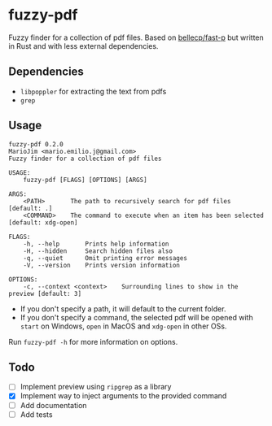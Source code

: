 # fuzzy-pdf

Fuzzy finder for a collection of pdf files. Based on [bellecp/fast-p](https://github.com/bellecp/fast-p) but written in Rust and with less external dependencies.

## Dependencies

- `libpoppler` for extracting the text from pdfs
- `grep`

## Usage

```
fuzzy-pdf 0.2.0
MarioJim <mario.emilio.j@gmail.com>
Fuzzy finder for a collection of pdf files

USAGE:
    fuzzy-pdf [FLAGS] [OPTIONS] [ARGS]

ARGS:
    <PATH>       The path to recursively search for pdf files [default: .]
    <COMMAND>    The command to execute when an item has been selected [default: xdg-open]

FLAGS:
    -h, --help       Prints help information
    -H, --hidden     Search hidden files also
    -q, --quiet      Omit printing error messages
    -V, --version    Prints version information

OPTIONS:
    -c, --context <context>    Surrounding lines to show in the preview [default: 3]
```

- If you don't specify a path, it will default to the current folder.
- If you don't specify a command, the selected pdf will be opened with `start` on Windows, `open` in MacOS and `xdg-open` in other OSs.

Run `fuzzy-pdf -h` for more information on options.

## Todo

- [ ] Implement preview using `ripgrep` as a library
- [x] Implement way to inject arguments to the provided command
- [ ] Add documentation
- [ ] Add tests
